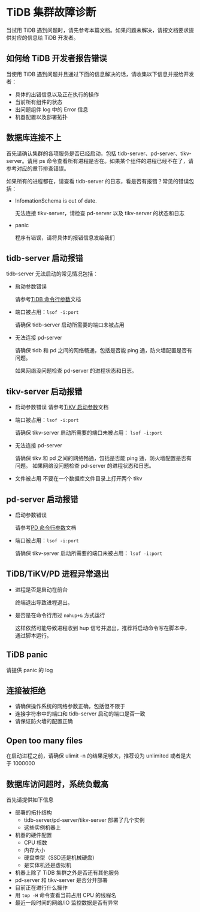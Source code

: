 # TiDB 集群故障诊断

当试用 TiDB 遇到问题时，请先参考本篇文档。如果问题未解决，请按文档要求提供对应的信息给 TiDB 开发者。

## 如何给 TiDB 开发者报告错误
当使用 TiDB 遇到问题并且通过下面的信息解决的话，请收集以下信息并报给开发者：
+ 具体的出错信息以及正在执行的操作
+ 当前所有组件的状态
+ 出问题组件 log 中的 Error 信息
+ 机器配置以及部署拓扑

## 数据库连接不上
首先请确认集群的各项服务是否已经启动，包括 tidb-server、pd-server、tikv-server。请用 ps 命令查看所有进程是否在。如果某个组件的进程已经不在了，请参考对应的章节排查错误。

如果所有的进程都在，请查看 tidb-server 的日志，看是否有报错？常见的错误包括：
+ InfomationSchema is out of date.

  无法连接 tikv-server，请检查 pd-server 以及 tikv-server 的状态和日志
+ panic

  程序有错误，请将具体的报错信息发给我们

## tidb-server 启动报错
tidb-server 无法启动的常见情况包括：
+ 启动参数错误
  
  请参考[TiDB 命令行参数](https://github.com/pingcap/docs-cn/blob/master/op-guide/configuration.md#tidb)文档
+ 端口被占用：`lsof -i:port`

  请确保 tidb-server 启动所需要的端口未被占用
+ 无法连接 pd-server

  请确保 tidb 和 pd 之间的网络畅通，包括是否能 ping 通，防火墙配置是否有问题。

  如果网络没问题检查 pd-server 的进程状态和日志。

## tikv-server 启动报错
+ 启动参数错误
  请参考[TiKV 启动参数](https://github.com/pingcap/docs-cn/blob/master/op-guide/configuration.md#tikv)文档

+ 端口被占用：`lsof -i:port`

  请确保 tikv-server 启动所需要的端口未被占用： `lsof -i:port`
+ 无法连接 pd-server

  请确保 tikv 和 pd 之间的网络畅通，包括是否能 ping 通，防火墙配置是否有问题。
  如果网络没问题检查 pd-server 的进程状态和日志。

+ 文件被占用
  不要在一个数据库文件目录上打开两个 tikv

## pd-server 启动报错
+ 启动参数错误
  
  请参考[PD 命令行参数](https://github.com/pingcap/docs-cn/blob/master/op-guide/configuration.md#placement-driver-pd)文档
+ 端口被占用：`lsof -i:port`

  请确保 tikv-server 启动所需要的端口未被占用： `lsof -i:port`

## TiDB/TiKV/PD 进程异常退出
+ 进程是否是启动在前台
  
  终端退出导致进程退出。
+ 是否是在命令行用过 `nohup+&` 方式运行
  
  这样依然可能导致进程收到 hup 信号并退出，推荐将启动命令写在脚本中，通过脚本运行。


## TiDB panic
请提供 panic 的 log

## 连接被拒绝
+ 请确保操作系统的网络参数正确，包括但不限于
+ 连接字符串中的端口和 tidb-server 启动的端口是否一致
+ 请保证防火墙的配置正确

## Open too many files
在启动进程之前，请确保 ulimit -n 的结果足够大，推荐设为 unlimited 或者是大于 1000000

## 数据库访问超时，系统负载高
首先请提供如下信息
+ 部署的拓扑结构
  - tidb-server/pd-server/tikv-server 部署了几个实例
  - 这些实例机器上
+ 机器的硬件配置
  - CPU 核数
  - 内存大小
  - 硬盘类型（SSD还是机械硬盘）
  - 是实体机还是虚拟机
+ 机器上除了 TiDB 集群之外是否还有其他服务
+ pd-server 和 tikv-server 是否分开部署
+ 目前正在进行什么操作
+ 用 `top -H` 命令查看当前占用 CPU 的线程名
+ 最近一段时间的网络/IO 监控数据是否有异常